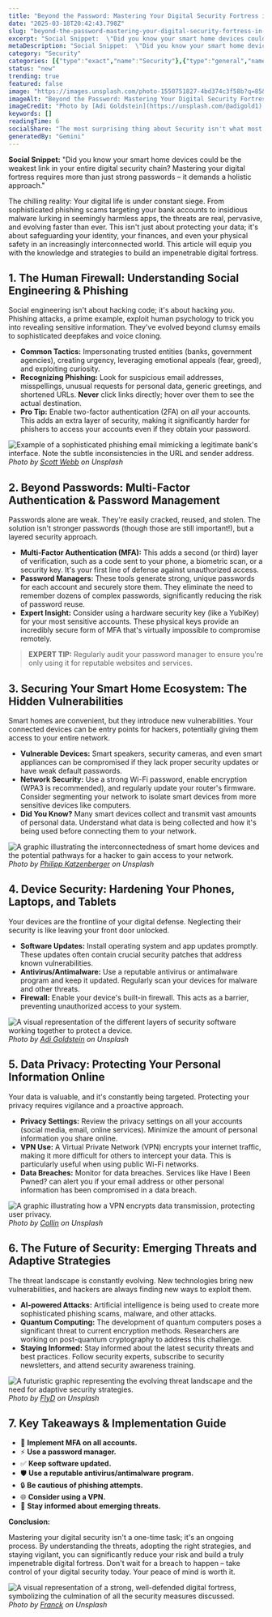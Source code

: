 ```yaml
---
title: "Beyond the Password: Mastering Your Digital Security Fortress in 2024"
date: "2025-03-18T20:42:43.798Z"
slug: "beyond-the-password-mastering-your-digital-security-fortress-in-2024"
excerpt: "Social Snippet:  \"Did you know your smart home devices could be the weakest link in your entire digital security chain?  Mastering your digital fortress requires more than just strong passwords – it demands a holistic approach.\""
metaDescription: "Social Snippet:  \"Did you know your smart home devices could be the weakest link in your entire digital security chain?  Mastering your digital fortress re..."
category: "Security"
categories: [{"type":"exact","name":"Security"},{"type":"general","name":"Technology"},{"type":"medium","name":"Cybersecurity"},{"type":"specific","name":"Data Protection"},{"type":"niche","name":"Encryption Algorithms"}]
status: "new"
trending: true
featured: false
image: "https://images.unsplash.com/photo-1550751827-4bd374c3f58b?q=85&w=1200&fit=max&fm=webp&auto=compress"
imageAlt: "Beyond the Password: Mastering Your Digital Security Fortress in 2024"
imageCredit: "Photo by [Adi Goldstein](https://unsplash.com/@adigold1) on Unsplash"
keywords: []
readingTime: 6
socialShare: "The most surprising thing about Security isn't what most people think. Find out what experts really say about this game-changing topic."
generatedBy: "Gemini"
---
```




**Social Snippet:**  "Did you know your smart home devices could be the weakest link in your entire digital security chain?  Mastering your digital fortress requires more than just strong passwords – it demands a holistic approach."

The chilling reality:  Your digital life is under constant siege.  From sophisticated phishing scams targeting your bank accounts to insidious malware lurking in seemingly harmless apps, the threats are real, pervasive, and evolving faster than ever.  This isn't just about protecting your data; it's about safeguarding your identity, your finances, and even your physical safety in an increasingly interconnected world. This article will equip you with the knowledge and strategies to build an impenetrable digital fortress.

## 1. The Human Firewall: Understanding Social Engineering & Phishing

Social engineering isn't about hacking code; it's about hacking *you*.  Phishing attacks, a prime example, exploit human psychology to trick you into revealing sensitive information.  They've evolved beyond clumsy emails to sophisticated deepfakes and voice cloning.

*   **Common Tactics:**  Impersonating trusted entities (banks, government agencies), creating urgency, leveraging emotional appeals (fear, greed), and exploiting curiosity.
*   **Recognizing Phishing:**  Look for suspicious email addresses, misspellings, unusual requests for personal data, generic greetings, and shortened URLs.  **Never** click links directly; hover over them to see the actual destination.
*   **Pro Tip:**  Enable two-factor authentication (2FA) on *all* your accounts. This adds an extra layer of security, making it significantly harder for phishers to access your accounts even if they obtain your password.

![Example of a sophisticated phishing email mimicking a legitimate bank's interface. Note the subtle inconsistencies in the URL and sender address.](https://images.unsplash.com/photo-1496368077930-c1e31b4e5b44?q=85&w=1200&fit=max&fm=webp&auto=compress)
*Photo by [Scott Webb](https://unsplash.com/@scottwebb) on Unsplash*

## 2.  Beyond Passwords:  Multi-Factor Authentication & Password Management

Passwords alone are weak.  They're easily cracked, reused, and stolen.  The solution isn't stronger passwords (though those are still important!), but a layered security approach.

*   **Multi-Factor Authentication (MFA):** This adds a second (or third) layer of verification, such as a code sent to your phone, a biometric scan, or a security key.  It's your first line of defense against unauthorized access.
*   **Password Managers:** These tools generate strong, unique passwords for each account and securely store them.  They eliminate the need to remember dozens of complex passwords, significantly reducing the risk of password reuse.
*   **Expert Insight:**  Consider using a hardware security key (like a YubiKey) for your most sensitive accounts. These physical keys provide an incredibly secure form of MFA that's virtually impossible to compromise remotely.

> **EXPERT TIP:** Regularly audit your password manager to ensure you're only using it for reputable websites and services.

## 3. Securing Your Smart Home Ecosystem: The Hidden Vulnerabilities

Smart homes are convenient, but they introduce new vulnerabilities.  Your connected devices can be entry points for hackers, potentially giving them access to your entire network.

*   **Vulnerable Devices:** Smart speakers, security cameras, and even smart appliances can be compromised if they lack proper security updates or have weak default passwords.
*   **Network Security:**  Use a strong Wi-Fi password, enable encryption (WPA3 is recommended), and regularly update your router's firmware.  Consider segmenting your network to isolate smart devices from more sensitive devices like computers.
*   **Did You Know?**  Many smart devices collect and transmit vast amounts of personal data.  Understand what data is being collected and how it's being used before connecting them to your network.

![A graphic illustrating the interconnectedness of smart home devices and the potential pathways for a hacker to gain access to your network.](https://images.unsplash.com/photo-1548092372-0d1bd40894a3?q=85&w=1200&fit=max&fm=webp&auto=compress)
*Photo by [Philipp Katzenberger](https://unsplash.com/@fantasyflip) on Unsplash*

## 4.  Device Security: Hardening Your Phones, Laptops, and Tablets

Your devices are the frontline of your digital defense.  Neglecting their security is like leaving your front door unlocked.

*   **Software Updates:**  Install operating system and app updates promptly.  These updates often contain crucial security patches that address known vulnerabilities.
*   **Antivirus/Antimalware:**  Use a reputable antivirus or antimalware program and keep it updated.  Regularly scan your devices for malware and other threats.
*   **Firewall:**  Enable your device's built-in firewall.  This acts as a barrier, preventing unauthorized access to your system.

![A visual representation of the different layers of security software working together to protect a device.](https://images.unsplash.com/photo-1550751827-4bd374c3f58b?q=85&w=1200&fit=max&fm=webp&auto=compress)
*Photo by [Adi Goldstein](https://unsplash.com/@adigold1) on Unsplash*

## 5.  Data Privacy: Protecting Your Personal Information Online

Your data is valuable, and it's constantly being targeted.  Protecting your privacy requires vigilance and a proactive approach.

*   **Privacy Settings:**  Review the privacy settings on all your accounts (social media, email, online services).  Minimize the amount of personal information you share online.
*   **VPN Use:**  A Virtual Private Network (VPN) encrypts your internet traffic, making it more difficult for others to intercept your data.  This is particularly useful when using public Wi-Fi networks.
*   **Data Breaches:**  Monitor for data breaches.  Services like Have I Been Pwned? can alert you if your email address or other personal information has been compromised in a data breach.

![A graphic illustrating how a VPN encrypts data transmission, protecting user privacy.](https://images.unsplash.com/photo-1485230405346-71acb9518d9c?q=85&w=1200&fit=max&fm=webp&auto=compress)
*Photo by [Collin](https://unsplash.com/@fuerte) on Unsplash*

## 6.  The Future of Security: Emerging Threats and Adaptive Strategies

The threat landscape is constantly evolving.  New technologies bring new vulnerabilities, and hackers are always finding new ways to exploit them.

*   **AI-powered Attacks:**  Artificial intelligence is being used to create more sophisticated phishing scams, malware, and other attacks.
*   **Quantum Computing:**  The development of quantum computers poses a significant threat to current encryption methods.  Researchers are working on post-quantum cryptography to address this challenge.
*   **Staying Informed:**  Stay informed about the latest security threats and best practices.  Follow security experts, subscribe to security newsletters, and attend security awareness training.

![A futuristic graphic representing the evolving threat landscape and the need for adaptive security strategies.](https://images.unsplash.com/photo-1614064641938-3bbee52942c7?q=85&w=1200&fit=max&fm=webp&auto=compress)
*Photo by [FlyD](https://unsplash.com/@flyd2069) on Unsplash*

## 7. Key Takeaways & Implementation Guide

*   🔑 **Implement MFA on all accounts.**
*   ⚡ **Use a password manager.**
*   ✅ **Keep software updated.**
*   🛡️ **Use a reputable antivirus/antimalware program.**
*   🔒 **Be cautious of phishing attempts.**
*   🌐 **Consider using a VPN.**
*   🧠 **Stay informed about emerging threats.**

**Conclusion:**

Mastering your digital security isn't a one-time task; it's an ongoing process.  By understanding the threats, adopting the right strategies, and staying vigilant, you can significantly reduce your risk and build a truly impenetrable digital fortress.  Don't wait for a breach to happen – take control of your digital security today.  Your peace of mind is worth it.

![A visual representation of a strong, well-defended digital fortress, symbolizing the culmination of all the security measures discussed.](https://images.unsplash.com/photo-1603899122634-f086ca5f5ddd?q=85&w=1200&fit=max&fm=webp&auto=compress)
*Photo by [Franck](https://unsplash.com/@franckinjapan) on Unsplash*


<div class="reading-progress-container">
  <div id="reading-progress" class="reading-progress"></div>
</div>
